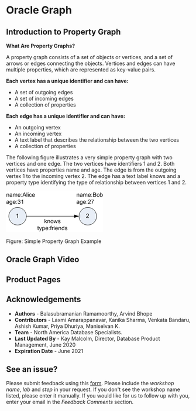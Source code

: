 # Oracle Graph 

## Introduction to Property Graph

**What Are Property Graphs?** 

A property graph consists of a set of objects or vertices, and a set of arrows or edges connecting the objects. Vertices and edges can have multiple properties, which are represented as key-value pairs.

**Each vertex has a unique identifier and can have:**

- A set of outgoing edges
- A set of incoming edges
- A collection of properties

**Each edge has a unique identifier and can have:**

- An outgoing vertex
- An incoming vertex
- A text label that describes the relationship between the two vertices
- A collection of properties


The following figure illustrates a very simple property graph with two vertices and one edge. The two vertices have identifiers 1 and 2. Both vertices have properties name and age. The edge is from the outgoing vertex 1 to the incoming vertex 2. The edge has a text label knows and a property type identifying the type of relationship between vertices 1 and 2.

![](./images/IMGG1.PNG) 

Figure: Simple Property Graph Example



## Oracle Graph Video

## Product Pages


## Acknowledgements

- **Authors** - Balasubramanian Ramamoorthy, Arvind Bhope
- **Contributors** - Laxmi Amarappanavar, Kanika Sharma, Venkata Bandaru, Ashish Kumar, Priya Dhuriya, Maniselvan K.
- **Team** - North America Database Specialists.
- **Last Updated By** - Kay Malcolm, Director, Database Product Management, June 2020
- **Expiration Date** - June 2021   

## **See an issue?**
Please submit feedback using this [form](https://apexapps.oracle.com/pls/apex/f?p=133:1:::::P1_FEEDBACK:1). Please include the *workshop name*, *lab* and *step* in your request.  If you don't see the workshop name listed, please enter it manually. If you would like for us to follow up with you, enter your email in the *Feedback Comments* section.
  